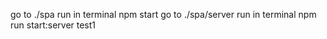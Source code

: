 
go to ./spa run in terminal npm start 
go to ./spa/server run in terminal npm run start:server
test1
